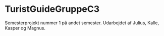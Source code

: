 # TuristGuideGruppeC3
Semesterprojekt nummer 1 på andet semester. Udarbejdet af Julius, Kalle, Kasper og Magnus. 
